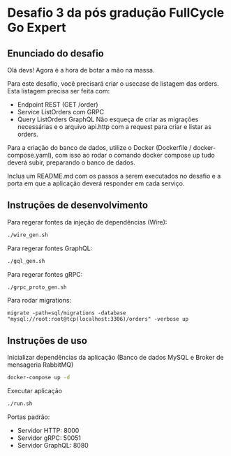 # Desafio 3 da pós gradução FullCycle Go Expert

## Enunciado do desafio

Olá devs!
Agora é a hora de botar a mão na massa. 

Para este desafio, você precisará criar o usecase de listagem das orders.
Esta listagem precisa ser feita com:
- Endpoint REST (GET /order)
- Service ListOrders com GRPC
- Query ListOrders GraphQL
Não esqueça de criar as migrações necessárias e o arquivo api.http com a request para criar e listar as orders.

Para a criação do banco de dados, utilize o Docker (Dockerfile / docker-compose.yaml), com isso ao rodar o comando docker compose up tudo deverá subir, preparando o banco de dados.

Inclua um README.md com os passos a serem executados no desafio e a porta em que a aplicação deverá responder em cada serviço.

## Instruções de desenvolvimento

Para regerar fontes da injeção de dependências (Wire):
```bash
./wire_gen.sh
```

Para regerar fontes GraphQL:
```bash
./gql_gen.sh
```
Para regerar fontes gRPC:
```bash
./grpc_proto_gen.sh
```
Para rodar migrations:
```
migrate -path=sql/migrations -database "mysql://root:root@tcp(localhost:3306)/orders" -verbose up
````


## Instruções de uso

Inicializar dependências da aplicação (Banco de dados MySQL e Broker de mensageria RabbitMQ)

```bash
docker-compose up -d
```

Executar aplicação

```bash
./run.sh
```

Portas padrão:
- Servidor HTTP: 8000
- Servidor gRPC: 50051
- Servidor GraphQL: 8080
